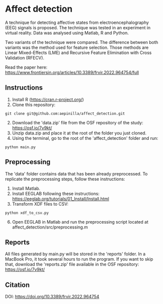 # Affect detection

A technique for detecting affective states from electroencephalography (EEG) signals is proposed. The technique was tested in an experiment in virtual reality. Data was analysed using Matlab, R and Python.

Two variants of the technique were compared. The difference between both variants was the method used for feature selection. Those methods are Linear Mixed-Effects (LME) and Recursive Feature Elimination with Cross Validation (RFECV).

Read the paper here: https://www.frontiersin.org/articles/10.3389/frvir.2022.964754/full


## Instructions
1. Install R (https://cran.r-project.org/)
2. Clone this repository:
```
git clone git@github.com:aepinilla/affect_detection.git
```
2. Download the 'data.zip' file from the OSF repository of the study: https://osf.io/7v9kt/
3. Unzip data.zip and place it at the root of the folder you just cloned.
6. Using the terminal, go to the root of the 'affect_detection' folder and run:
```
python main.py
```

## Preprocessing
The 'data' folder contains data that has been already preprocessed. To replicate the preprocessing steps, follow these instructions:
1. Install Matlab.
2. Install EEGLAB following these instructions: https://eeglab.org/tutorials/01_Install/Install.html
4. Transform XDF files to CSV:
```
python xdf_to_csv.py
```
6. Open EEGLAB in Matlab and run the preprocessing script located at affect_detection/src/preprocessing.m

## Reports
All files generated by main.py will be stored in the 'reports' folder. In a MacBook Pro, it took several hours to run the program. If you want to skip that, download the 'reports.zip' file available in the OSF repository: https://osf.io/7v9kt/

## Citation
DOI: https://doi.org/10.3389/frvir.2022.964754

